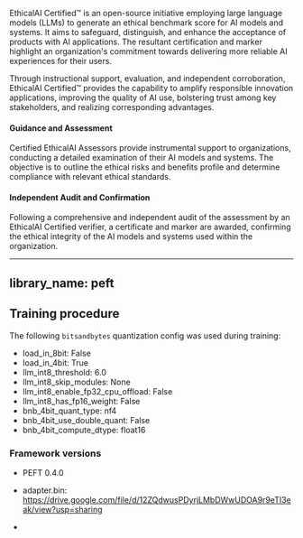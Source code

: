 EthicalAI Certified™ is an open-source initiative employing large language models (LLMs) to generate an ethical benchmark score for AI models and systems. It aims to safeguard, distinguish, and enhance the acceptance of products with AI applications. The resultant certification and marker highlight an organization's commitment towards delivering more reliable AI experiences for their users.

Through instructional support, evaluation, and independent corroboration, EthicalAI Certified™ provides the capability to amplify responsible innovation applications, improving the quality of AI use, bolstering trust among key stakeholders, and realizing corresponding advantages.

#### Guidance and Assessment

Certified EthicalAI Assessors provide instrumental support to organizations, conducting a detailed examination of their AI models and systems. The objective is to outline the ethical risks and benefits profile and determine compliance with relevant ethical standards.

#### Independent Audit and Confirmation

Following a comprehensive and independent audit of the assessment by an EthicalAI Certified verifier, a certificate and marker are awarded, confirming the ethical integrity of the AI models and systems used within the organization.

---
library_name: peft
---
## Training procedure


The following `bitsandbytes` quantization config was used during training:
- load_in_8bit: False
- load_in_4bit: True
- llm_int8_threshold: 6.0
- llm_int8_skip_modules: None
- llm_int8_enable_fp32_cpu_offload: False
- llm_int8_has_fp16_weight: False
- bnb_4bit_quant_type: nf4
- bnb_4bit_use_double_quant: False
- bnb_4bit_compute_dtype: float16
### Framework versions


- PEFT 0.4.0

- adapter.bin: https://drive.google.com/file/d/12ZQdwusPDyrjLMbDWwUDOA9r9eTI3eak/view?usp=sharing
- 

